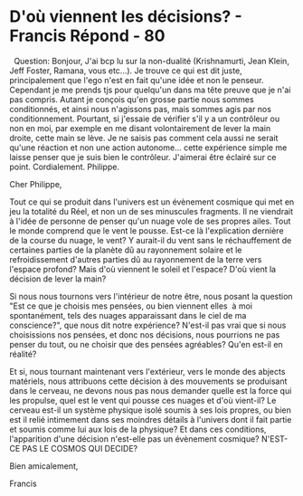 # D'où viennent les décisions? - Francis Répond - 80

&nbsp;
Question: Bonjour, J'ai bcp lu sur la non-dualit&eacute; (Krishnamurti, Jean Klein, Jeff Foster, Ramana, vous etc...). Je trouve ce qui est dit juste, principalement que l'ego n'est en fait qu'une id&eacute;e et non le penseur. Cependant je me prends tjs pour quelqu'un dans ma t&ecirc;te preuve que je n'ai pas compris. Autant je con&ccedil;ois qu'en grosse partie nous sommes conditionn&eacute;s, et ainsi nous n'agissons pas, mais sommes agis par nos conditionnement. Pourtant, si j'essaie de v&eacute;rifier s'il y a un contr&ocirc;leur ou non en moi, par exemple en me disant volontairement de lever la main droite, cette main se l&egrave;ve. Je ne saisis pas comment cela aussi ne serait qu'une r&eacute;action et non une action autonome... cette exp&eacute;rience simple me laisse penser que je suis bien le contr&ocirc;leur. J'aimerai &ecirc;tre &eacute;clair&eacute; sur ce point. Cordialement. Philippe.


Cher Philippe,

Tout ce qui se produit dans l'univers est un &eacute;v&egrave;nement cosmique qui met en jeu la totalit&eacute; du R&eacute;el, et non un de ses minuscules fragments. Il ne viendrait &agrave; l'id&eacute;e de personne de penser qu'un nuage vole de ses propres ailes. Tout le monde comprend que le vent le pousse. Est-ce l&agrave; l'explication derni&egrave;re de la course du nuage, le vent? Y aurait-il du vent sans le r&eacute;chauffement de certaines parties de la plan&egrave;te d&ucirc; au rayonnement solaire et le refroidissement d'autres parties d&ucirc; au rayonnement de la terre vers l'espace profond? Mais d'o&ugrave; viennent le soleil et l'espace? D'o&ugrave; vient la d&eacute;cision de lever la main?&nbsp;

Si nous nous tournons vers l'int&eacute;rieur de notre &ecirc;tre, nous posant la question &quot;Est ce que je choisis mes pens&eacute;es, ou bien viennent elles&nbsp; &agrave; moi spontan&eacute;ment, tels des nuages apparaissant dans le ciel de ma conscience?&quot;, que nous dit notre exp&eacute;rience? N'est-il pas vrai que si nous choisissions nos pens&eacute;es, et donc nos d&eacute;cisions, nous pourrions ne pas penser du tout, ou ne choisir que des pens&eacute;es agr&eacute;ables? Qu'en est-il en r&eacute;alit&eacute;?

Et si, nous tournant maintenant vers l'ext&eacute;rieur, vers le monde des abjects mat&eacute;riels, nous attribuons cette d&eacute;cision &agrave; des mouvements se produisant dans le cerveau, ne devons nous pas nous demander quelle est la force qui les propulse, quel est le vent qui pousse ces nuages et d'o&ugrave; vient-il? Le cerveau est-il un syst&egrave;me physique isol&eacute; soumis &agrave; ses lois propres, ou bien est il reli&eacute; intimement dans ses moindres d&eacute;tails &agrave; l'univers dont il fait partie et soumis comme lui aux lois de la physique? Et dans ces conditions, l'apparition d'une d&eacute;cision n'est-elle pas un &eacute;v&egrave;nement cosmique? N'EST-CE PAS LE COSMOS QUI DECIDE?

Bien amicalement,

Francis




  








